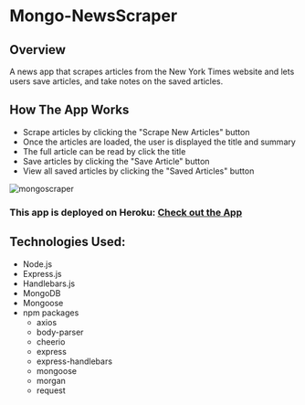# Mongo-NewsScraper

## Overview
A news app that scrapes articles from the New York Times website and lets users save articles, and take notes on the saved articles.

## How The App Works

* Scrape articles by clicking the "Scrape New Articles" button
* Once the articles are loaded, the user is displayed the title and summary
* The full article can be read by click the title
* Save articles by clicking the "Save Article" button
* View all saved articles by clicking the "Saved Articles" button

![mongoscraper](https://user-images.githubusercontent.com/30439389/38159065-58230074-346f-11e8-868d-c744cf281ec1.png)

### This app is deployed on Heroku: [Check out the App](https://nytimesscraper.herokuapp.com/)

## Technologies Used:
- Node.js
- Express.js
- Handlebars.js
- MongoDB
- Mongoose
- npm packages
    - axios
    - body-parser
    - cheerio
    - express
    - express-handlebars
    - mongoose
    - morgan
    - request
    
